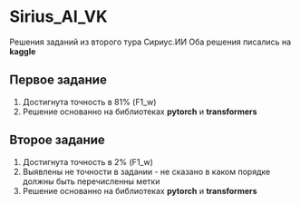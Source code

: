 # Sirius_AI_VK
Решения заданий из второго тура Сириус.ИИ
Оба решения писались на __kaggle__

## Первое задание
1. Достигнута точность в 81% (F1_w)
2. Решение основанно на библиотеках __pytorch__ и __transformers__

## Второе задание
1. Достигнута точность в 2% (F1_w)
2. Выявлены не точности в задании - не сказано в каком порядке должны быть перечисленны метки
3. Решение основанно на библиотеках __pytorch__ и __transformers__
